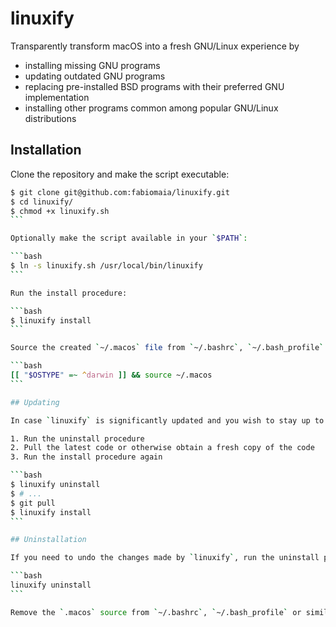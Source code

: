 # linuxify

Transparently transform macOS into a fresh GNU/Linux experience by

- installing missing GNU programs
- updating outdated GNU programs
- replacing pre-installed BSD programs with their preferred GNU implementation
- installing other programs common among popular GNU/Linux distributions

## Installation

Clone the repository and make the script executable:

````bash
$ git clone git@github.com:fabiomaia/linuxify.git
$ cd linuxify/
$ chmod +x linuxify.sh
```

Optionally make the script available in your `$PATH`:

```bash
$ ln -s linuxify.sh /usr/local/bin/linuxify
```

Run the install procedure:

```bash
$ linuxify install
```

Source the created `~/.macos` file from `~/.bashrc`, `~/.bash_profile` or similar:

```bash
[[ "$OSTYPE" =~ ^darwin ]] && source ~/.macos
```

## Updating

In case `linuxify` is significantly updated and you wish to stay up to date, it is recommended that you:

1. Run the uninstall procedure
2. Pull the latest code or otherwise obtain a fresh copy of the code
3. Run the install procedure again

```bash
$ linuxify uninstall
$ # ...
$ git pull
$ linuxify install
```

## Uninstallation

If you need to undo the changes made by `linuxify`, run the uninstall procedure:

```bash
linuxify uninstall
```

Remove the `.macos` source from `~/.bashrc`, `~/.bash_profile` or similar.
